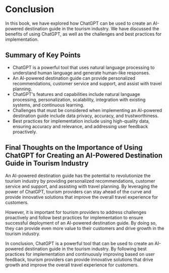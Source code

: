 # Conclusion

In this book, we have explored how ChatGPT can be used to create an AI-powered destination guide in the tourism industry. We have discussed the benefits of using ChatGPT, as well as the challenges and best practices for implementation.

Summary of Key Points
---------------------

* ChatGPT is a powerful tool that uses natural language processing to understand human language and generate human-like responses.
* An AI-powered destination guide can provide personalized recommendations, customer service and support, and assist with travel planning.
* ChatGPT's features and capabilities include natural language processing, personalization, scalability, integration with existing systems, and continuous learning.
* Challenges that must be considered when implementing an AI-powered destination guide include data privacy, accuracy, and trustworthiness.
* Best practices for implementation include using high-quality data, ensuring accuracy and relevance, and addressing user feedback proactively.

Final Thoughts on the Importance of Using ChatGPT for Creating an AI-Powered Destination Guide in Tourism Industry
------------------------------------------------------------------------------------------------------------------

An AI-powered destination guide has the potential to revolutionize the tourism industry by providing personalized recommendations, customer service and support, and assisting with travel planning. By leveraging the power of ChatGPT, tourism providers can stay ahead of the curve and provide innovative solutions that improve the overall travel experience for customers.

However, it is important for tourism providers to address challenges proactively and follow best practices for implementation to ensure successful deployment of an AI-powered destination guide. By doing so, they can provide even more value to their customers and drive growth in the tourism industry.

In conclusion, ChatGPT is a powerful tool that can be used to create an AI-powered destination guide in the tourism industry. By following best practices for implementation and continuously improving based on user feedback, tourism providers can provide innovative solutions that drive growth and improve the overall travel experience for customers.